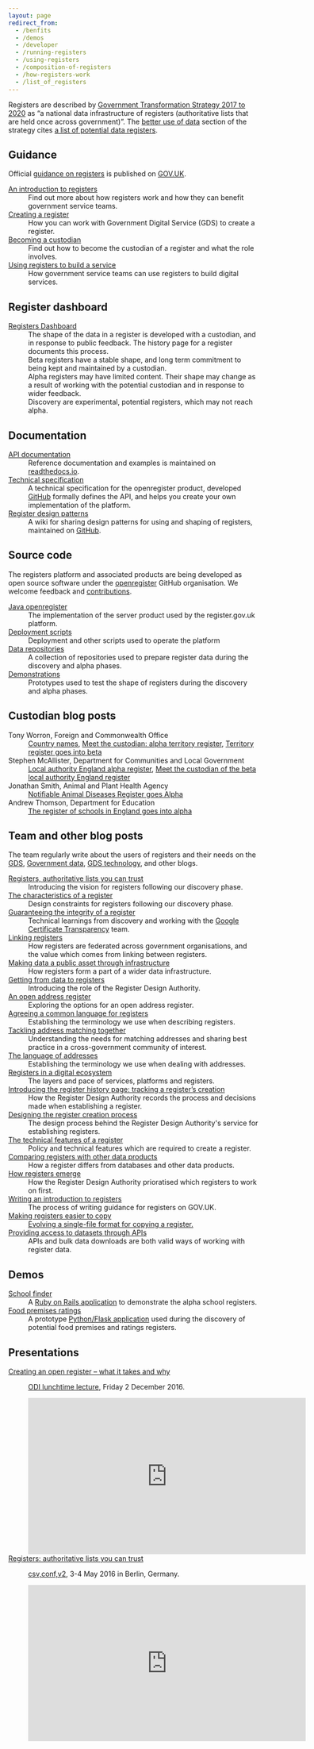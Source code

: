 ```yaml
---
layout: page
redirect_from:
  - /benfits
  - /demos
  - /developer
  - /running-registers
  - /using-registers
  - /composition-of-registers
  - /how-registers-work
  - /list_of_registers
---
```


Registers are described by [Government Transformation Strategy 2017 to 2020](https://www.gov.uk/government/publications/government-transformation-strategy-2017-to-2020) as 
“a national data infrastructure of registers (authoritative lists that are held once across government)”. The [better use of data](https://www.gov.uk/government/publications/government-transformation-strategy-2017-to-2020/government-transformation-strategy-better-use-of-data) section of the strategy cites [a list of potential data registers](https://www.gov.uk/government/publications/government-transformation-strategy-2017-to-2020/government-transformation-strategy-appendix-list-of-potential-data-registers).

## Guidance
<p>Official <a href="https://www.gov.uk/government/collections/registers-guidance">guidance on registers</a> is published on <a href="https://www.gov.uk">GOV.UK</a>.</p>
<dl>
<dt><a href="https://www.gov.uk/government/publications/registers/registers">An introduction to registers</a></dt>
<dd>Find out more about how registers work and how they can benefit government service teams.</dd>
<dt><a href="https://www.gov.uk/guidance/creating-a-register">Creating a register</a></dt>
<dd>How you can work with Government Digital Service (GDS) to create a register.</dd>
<dt><a href="https://www.gov.uk/guidance/registers-becoming-a-custodian">Becoming a custodian</a></dt>
<dd>Find out how to become the custodian of a register and what the role involves.</dd>
<dt><a href="https://www.gov.uk/guidance/using-registers-to-build-a-service">Using registers to build a service</a></dt>
<dd>How government service teams can use registers to build digital services.</dd>
</dl>


## Register dashboard
<dl>
<dt><a href="https://registers.cloudapps.digital/registers">Registers Dashboard</a></dt>
<dd>The shape of the data in a register is developed with a custodian, and in response to public feedback. The history page for a register documents this process.</dd>
<dd>Beta registers have a stable shape, and long term commitment to being kept and maintained by a custodian.</dd>
<dd>Alpha registers may have limited content. Their shape may change as a result of working with the potential custodian and in response to wider feedback.</dd>
<dd>Discovery are experimental, potential registers, which may not reach alpha.</dd>
</dl>

## Documentation
<dl>
<dt><a href="http://open-registers-docs.readthedocs.io/en/latest/">API documentation</a></dt>
<dd>Reference documentation and examples is maintained on <a href="http://open-registers-docs.readthedocs.io/en/latest/">readthedocs.io</a>.</dd>
<dt><a href="https://openregister.github.io/specification/">Technical specification</a></dt>
<dd>A technical specification for the openregister product, developed <a href="https://github.com/openregister/specification">GitHub</a> formally defines the API,
and helps you create your own implementation of the platform.</dd>
<dt><a href="{{ site.baseurl }}/patterns/">Register design patterns</a></dt>
<dd>A wiki for sharing design patterns for using and shaping of registers, maintained on <a href="https://github.com/openregister/www.openregister.org">GitHub</a>.</dd>
</dl>

## Source code
<p>The registers platform and associated products are being developed as open source software under the <a href="https://github.com/openregister">openregister</a> GitHub organisation.
We welcome feedback and <a href="https://github.com/alphagov/styleguides/blob/master/pull-requests.md">contributions</a>.</p>
<dl>
<dt><a href="https://github.com/openregister/openregister-java">Java openregister</a></dt>
<dd>The implementation of the server product used by the register.gov.uk platform.</dd>
<dt><a href="https://github.com/openregister/deployment">Deployment scripts</a></dt>
<dd>Deployment and other scripts used to operate the platform</dd>
<dt><a href="https://github.com/openregister?utf8=%E2%9C%93&q=-data">Data repositories</a></dt>
<dd>A collection of repositories used to prepare register data during the discovery and alpha phases.</dd>
<dt><a href="https://github.com/openregister?utf8=%E2%9C%93&q=-demo">Demonstrations</a></dt>
<dd>Prototypes used to test the shape of registers during the discovery and alpha phases.</dd>
</dl>


## Custodian blog posts
<dl>
<dt>Tony Worron, Foreign and Commonwealth Office</dt>
<dd>
<a href="http://blogs.fco.gov.uk/guestpost/2016/02/11/spreading-the-word-and-data-on-country-names/">Country names</a>,
<a href="https://data.blog.gov.uk/2016/10/12/meet-the-custodian-alpha-territory-register/">Meet the custodian: alpha territory register</a>,
<a href="https://data.blog.gov.uk/2016/12/19/territory-register-goes-into-beta/">Territory register goes into beta</a>
</dd>

<dt>Stephen McAllister, Department for Communities and Local Government</dt>
<dd>
<a href="https://data.blog.gov.uk/2016/09/07/local-authority-england-alpha-register/">Local authority England alpha register</a>,
<a href="https://data.blog.gov.uk/2016/10/26/meet-the-custodian-of-the-beta-local-authority-england-register/">Meet the custodian of the beta local authority England register</a>
</dd>

<dt>Jonathan Smith, Animal and Plant Health Agency</dt>
<dd>
<a href="https://defradigital.blog.gov.uk/2017/02/17/notifiable-animal-diseases-register-goes-alpha/">Notifiable Animal Diseases Register goes Alpha</a>
</dd>

<dt>Andrew Thomson, Department for Education</dt>
<dd><a href="https://data.blog.gov.uk/2016/11/29/the-register-of-schools-in-england-goes-into-alpha/">The register of schools in England goes into alpha</a></dd>
</dl>

## Team and other blog posts
<p>The team regularly write about the users of registers and their needs on the
<a href="https://gds.blog.gov.uk">GDS</a>,
<a href="https://data.blog.gov.uk">Government data</a>,
<a href="https://gdstechnology.blog.gov.uk">GDS technology</a>, and other blogs.</p>

<dl>
<dt><a href="https://gds.blog.gov.uk/2015/09/01/registers-authoritative-lists-you-can-trust/">Registers, authoritative lists you can trust</a></dt>
<dd>Introducing the vision for registers following our discovery phase.</dd>
<dt><a href="https://gds.blog.gov.uk/2015/10/13/the-characteristics-of-a-register/">The characteristics of a register</a></dt>
<dd>Design constraints for registers following our discovery phase.</dd>
<dt><a href="https://gdstechnology.blog.gov.uk/2015/10/13/guaranteeing-the-integrity-of-a-register/">Guaranteeing the integrity of a register</a></dt>
<dd>Technical learnings from discovery and working with the <a href="https://github.com/google/certificate-transparency">Google Certificate Transparency</a> team.</dd>
<dt><a href="https://gds.blog.gov.uk/2015/12/16/linking-registers/">Linking registers</a></dt>
<dd>How registers are federated across government organisations, and the value which comes from linking between registers.</dd>
<dt><a href="https://gds.blog.gov.uk/2015/11/03/making-data-a-public-asset-through-infrastructure/">Making data a public asset through infrastructure</a></dt>
<dd>How registers form a part of a wider data infrastructure.</dd>
<dt><a href="https://gds.blog.gov.uk/2016/03/11/getting-from-data-to-registers/">Getting from data to registers</a></dt>
<dd>Introducing the role of the Register Design Authority.</dd>
<dt><a href="https://gds.blog.gov.uk/2016/03/23/an-open-address-register/">An open address register</a></dt>
<dd>Exploring the options for an open address register.</dd>
<dt><a href="https://data.blog.gov.uk/2016/08/02/agreeing-a-common-language-for-registers/">Agreeing a common language for registers</a></dt>
<dd>Establishing the terminology we use when describing registers.</dd>
<dt><a href="https://data.blog.gov.uk/2016/08/09/tackling-address-matching-together/">Tackling address matching together</a></dt>
<dd>Understanding the needs for matching addresses and sharing best practice in a cross-government community of interest.</dd>
<dt><a href="https://data.blog.gov.uk/2016/08/19/the-language-of-addresses/">The language of addresses</a></dt>
<dd>Establishing the terminology we use when dealing with addresses.</dd>
<dt><a href="https://data.blog.gov.uk/2016/09/12/registers-in-a-digital-ecosystem/">Registers in a digital ecosystem</a></dt>
<dd>The layers and pace of services, platforms and registers.</dd>
<dt><a href="https://data.blog.gov.uk/2016/10/14/introducing-the-register-history-page-tracking-a-registers-creation/">Introducing the register history page: tracking a register’s creation</a></dt>
<dd>How the Register Design Authority records the process and decisions made when establishing a register.</dd>
<dt><a href="https://gds.blog.gov.uk/2016/10/18/designing-the-register-creation-process/">Designing the register creation process</a></dt>
<dd>The design process behind the Register Design Authority's service for establishing registers.</dd>
<dt><a href="https://data.blog.gov.uk/2016/10/28/technical-features-of-a-register/">The technical features of a register</a></dt>
<dd>Policy and technical features which are required to create a register.</dd>
<dt><a href="https://data.blog.gov.uk/2016/10/31/comparing-registers-with-other-data-products/">Comparing registers with other data products</a></dt>
<dd>How a register differs from databases and other data products.</dd>
<dt><a href="https://data.blog.gov.uk/2016/10/24/how-registers-emerge/">How registers emerge</a></dt>
<dd>How the Register Design Authority prioratised which registers to work on first.</dd>
<dt><a href="https://data.blog.gov.uk/2016/07/19/writing-an-introduction-to-registers/">Writing an introduction to registers</a></dt>
<dd>The process of writing guidance for registers on GOV.UK.</dd>
<dt><a href="https://data.blog.gov.uk/2017/01/23/making-registers-easier-to-copy/">Making registers easier to copy</dt>
<dd>Evolving a single-file format for copying a register.</dd>
<dt><a href="https://gdstechnology.blog.gov.uk/2017/02/03/providing-access-to-datasets-through-apis/">Providing access to datasets through APIs</a></dt>
<dd>APIs and bulk data downloads are both valid ways of working with register data.</dd>
</dl>

## Demos
<dl>
<dt><a href="https://openregister-school-demo.herokuapp.com/">School finder</a></dt>
<dd>A <a href="https://github.com/openregister/school-demo">Ruby on Rails application</a> to demonstrate the alpha school registers.</dd>
<dt><a href="http://openregister-food-ratings-demo.herokuapp.com/">Food premises ratings</a></dt>
<dd>A prototype <a href="https://github.com/openregister/food-ratings-demo">Python/Flask application</a> used during the discovery of potential food premises and ratings registers.</dd>
</dl>

## Presentations
<dl>
<dt><a href="http://theodi.org/lunchtime-lectures/friday-lunchtime-lecture-creating-an-open-register-what-it-takes-and-why">Creating an open register – what it takes and why</a></dt>
<dd><p><a href="http://theodi.org/lunchtime-lectures">ODI lunchtime lecture</a>, Friday 2 December 2016.</p>
<iframe width="560" height="315" src="https://www.youtube.com/embed/p85OxqQX0Yk" frameborder="0" allowfullscreen></iframe>
</dd>
<dt><a href="https://csvconf.com/2016/#michaelaphilip">Registers: authoritative lists you can trust</a></dt>
<dd><p><a href="https://csvconf.com/2016/">csv,conf,v2</a>, 3-4 May 2016 in Berlin, Germany.</p>
<iframe width="560" height="315" src="https://www.youtube.com/embed/qR79NsxpcbY" frameborder="0" allowfullscreen></iframe>
</dd>
</dl>
